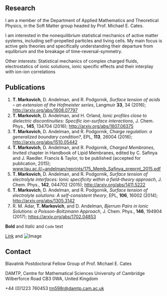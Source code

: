 ## Research

I am a member of the Department of Applied Mathematics and Theoretical Physics, in the Soft Matter group headed by Prof. Michael E. Cates. 

I am interested in the nonequilibrium statistical mechanics of active matter systems, including self-propelled particles and living cells. My main focus is active gels theories and specifically understanding their departure from equlibrium and the breakage of time-reversal-symmetry.

Other interests: Statistical mechanics of complex charged fluids, electrostatics of ionic solutions, ionic specific effects and their interplay with ion-ion correlations

## Publications

1.	**T. Markovich**, D. Andelman, and R. Podgornik, *Surface tension of acids – an extension of the Hofmeister series*, Langmuir **33**, 34 (2016); http://arxiv.org/abs/1608.07797 
2.	**T. Markovich**, D. Andelman, and H. Orland, *Ionic profiles close to dielectric discontinuities: Specific ion-surface interactions*, J. Chem. Phys., **145**, 134704 (2016); http://arxiv.org/abs/1607.06375 
3.	**T. Markovich**, D. Andelman, and R. Podgornik, *Charge regulation: a generalized boundary condition?*, EPL, **113**, 26004 (2016); http://arxiv.org/abs/1510.05442
4.	**T. Markovich**, D. Andelman, and R. Podgornik, *Charged Membranes*, Invited chapter in Handbook of Lipid Membranes, edited by C. Safinya and J. Raedler. Francis & Taylor, to be published (accepted for publication, 2015);
www.tau.ac.il/~andelman/reprints/175_Memb_Safinya_preprnt_2015.pdf 
5.	**T. Markovich**, D. Andelman, and R. Podgornik, *Surface tension of electrolyte interfaces: Ionic specificity within a field-theory approach*, J. Chem. Phys., **142**, 044702 (2015); http://arxiv.org/abs/1411.5222
6.	**T. Markovich**, D. Andelman, and R. Podgornik, *Surface tension of electrolyte solutions: A self-consistent theory*, EPL, **106**, 16002 (2014); http://arxiv.org/abs/1305.3142 
7.	R. M. Adar, **T. Markovich**, and D. Andelman, *Bjerrum Pairs in Ionic Solutions: a Poisson-Boltzmann Approach*, J. Chem. Phys., **146**, 194904 (2017); https://arxiv.org/abs/1702.04853 


**Bold** and _Italic_ and `Code` text

[Link](url) and ![Image](src)

## Contact
Blavatnik Postdoctoral Fellow
Group of Prof. Michael E. Cates 

DAMTP, Centre for Mathematical Sciences 
University of Cambridge 
Wilberforce Road 
CB3 0WA, United Kingdom 

+44 (0)1223 760453
tm598r@damtp.cam.ac.uk
